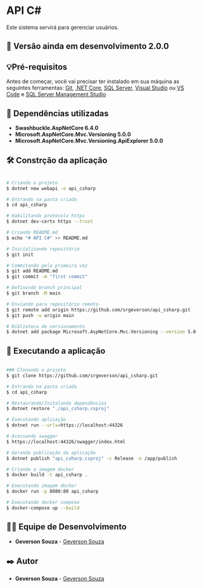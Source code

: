 # API C#
Este sistema servirá para gerenciar usuários.

## 📌 Versão ainda em desenvolvimento 2.0.0

## 💡Pré-requisitos
Antes de começar, você vai precisar ter instalado em sua máquina as seguintes ferramentas:
[Git](https://git-scm.com), [.NET Core](https://dotnet.microsoft.com/en-us/download), [SQL Server](https://www.microsoft.com/pt-br/sql-server/sql-server-downloads), [Visual Studio](https://visualstudio.microsoft.com/) ou [VS Code](https://code.visualstudio.com/) e [SQL Server Management Studio](https://docs.microsoft.com/en-us/sql/ssms/download-sql-server-management-studio-ssms?view=sql-server-ver16)

## 🚀 Dependências utilizadas
* **Swashbuckle.AspNetCore 6.4.0**
* **Microsoft.AspNetCore.Mvc.Versioning 5.0.0**
* **Microsoft.AspNetCore.Mvc.Versioning.ApiExplorer 5.0.0**
## 🛠️ Constrção da aplicação

```bash

# Criando o projeto
$ dotnet new webapi -o api_csharp

# Entrando na pasta criada
$ cd api_csharp

# Habilitando protocolo https
$ dotnet dev-certs https --trust

# Criando README.md 
$ echo "# API C#" >> README.md

# Inicializando repositório
$ git init

# Commitando pela primeira vez
$ git add README.md
$ git commit -m "first commit"

# Definindo branch principal
$ git branch -M main

# Enviando para repositório remoto
$ git remote add origin https://github.com/srgeverson/api_csharp.git
$ git push -u origin main

# Biblioteca de versionamento
$ dotnet add package Microsoft.AspNetCore.Mvc.Versioning --version 5.0.0

```

## 🎲 Executando a aplicação

```bash

### Clonando o projeto
$ git clone https://github.com/srgeverson/api_csharp.git

# Entrando na pasta criada
$ cd api_csharp

# Restaurando/Instalando dependências
$ dotnet restore "./api_csharp.csproj"

# Executando aplicação
$ dotnet run --urls=https://localhost:44326

# Acessando swagger
$ https://localhost:44326/swagger/index.html

# Gerando publicação da aplicação
$ dotnet publish "api_csharp.csproj" -c Release -o /app/publish

# Criando a imagem docker
$ docker build -t api_csharp .

# Executando imagem docker
$ docker run -p 8080:80 api_csharp

# Executando docker compose
$ docker-compose up --build

```

## 👨‍💻 Equipe de Desenvolvimento

* **Geverson Souza** - [Geverson Souza](https://www.linkedin.com/in/srgeverson/)

## ✒️ Autor

* **Geverson Souza** - [Geverson Souza](https://www.linkedin.com/in/srgeverson/)